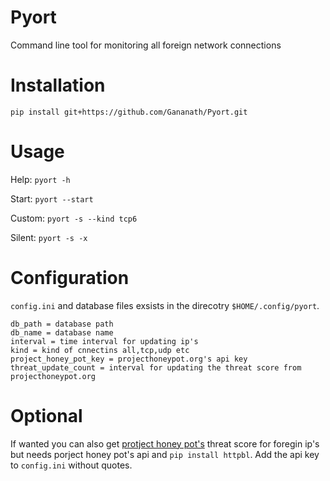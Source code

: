 # Pyort
Command line tool for monitoring all foreign network connections

# Installation
`pip install git+https://github.com/Gananath/Pyort.git`

# Usage
Help: `pyort -h`

Start: `pyort --start`

Custom: `pyort -s --kind tcp6`

Silent: `pyort -s -x`

# Configuration
`config.ini` and database files exsists in the direcotry `$HOME/.config/pyort`. 
```
db_path = database path
db_name = database name
interval = time interval for updating ip's
kind = kind of cnnectins all,tcp,udp etc
project_honey_pot_key = projecthoneypot.org's api key
threat_update_count = interval for updating the threat score from projecthoneypot.org
```
# Optional
If wanted you can also get [protject honey pot's](https://www.projecthoneypot.org/) threat score for foregin ip's but needs porject honey pot's api and `pip install httpbl`. Add the api key to `config.ini` without quotes.


